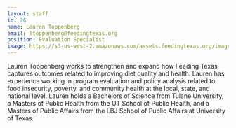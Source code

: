 ```yaml
---
layout: staff
id: 26
name: Lauren Toppenberg
email: ltoppenberg@feedingtexas.org
position: Evaluation Specialist
image: https://s3-us-west-2.amazonaws.com/assets.feedingtexas.org/images/staff/lauren-toppenberg.JPG
---
```

Lauren Toppenberg works to strengthen and expand how Feeding Texas captures outcomes related to improving diet quality and health. Lauren has experience working in program evaluation and policy analysis related to food insecurity, poverty, and community health at the local, state, and national level. Lauren holds a Bachelors of Science from Tulane University, a Masters of Public Health from the UT School of Public Health, and a Masters of Public Affairs from the LBJ School of Public Affairs at University of Texas.

